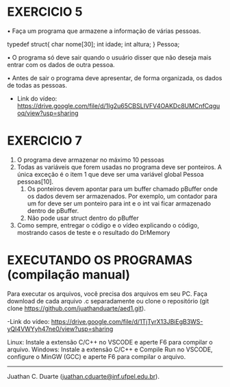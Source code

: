 # EXERCICIO 5
• Faça um programa que armazene a informação de várias
pessoas.

typedef struct{
    char nome[30];
    int idade;
    int altura;
} Pessoa;

• O programa só deve sair quando o usuário disser que não
deseja mais entrar com os dados de outra pessoa.

• Antes de sair o programa deve apresentar, de forma
organizada, os dados de todas as pessoas.

- Link do vídeo: https://drive.google.com/file/d/1Ig2u65CBSLIVFV4OAKDc8UMCnfCqguoq/view?usp=sharing

# EXERCICIO 7

1. O programa deve armazenar no máximo 10 pessoas
2. Todas as variáveis que forem usadas no programa deve ser ponteiros. A única exceção é o
item 1 que deve ser uma variável global
Pessoa pessoas[10].
    1. Os ponteiros devem apontar para um buffer chamado pBuffer onde os dados devem ser armazenados. Por exemplo, um contador para um for deve ser um ponteiro para int e o int vai ficar armazenado dentro de pBuffer.
    2. Não pode usar struct dentro do pBuffer
3. Como sempre, entregar o código e o vídeo explicando o código, mostrando casos de teste e o resultado do DrMemory

# EXECUTANDO OS PROGRAMAS (compilação manual)
Para executar os arquivos, você precisa dos arquivos em seu PC.
Faça download de cada arquivo .c separadamente ou clone o repositório (git clone https://github.com/juathanduarte/aed1.git).

-Link do vídeo: https://drive.google.com/file/d/1TjTyrX13JBiEgB3WS-yQI4VWYyh47ne0/view?usp=sharing

Linux: Instale a extensão C/C++ no VSCODE e aperte F6 para compilar o arquivo.
Windows: Instale a extensão C/C++ e Compile Run no VSCODE, configure o MinGW (GCC) e aperte F6 para compilar o arquivo.

___________________________________

Juathan C. Duarte (juathan.cduarte@inf.ufpel.edu.br).
